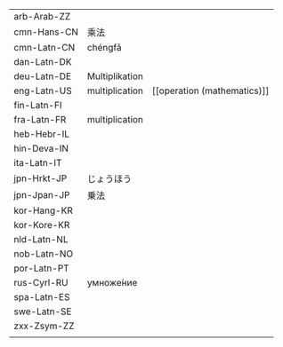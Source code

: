 | | | |
|-|-|-|
| arb-Arab-ZZ |  |  |
| cmn-Hans-CN | 乘法 |  |
| cmn-Latn-CN | chéngfǎ |  |
| dan-Latn-DK |  |  |
| deu-Latn-DE | Multiplikation |  |
| eng-Latn-US | multiplication | [[operation (mathematics)]] |
| fin-Latn-FI |  |  |
| fra-Latn-FR | multiplication |  |
| heb-Hebr-IL |  |  |
| hin-Deva-IN |  |  |
| ita-Latn-IT |  |  |
| jpn-Hrkt-JP | じょうほう |  |
| jpn-Jpan-JP | 乗法 |  |
| kor-Hang-KR |  |  |
| kor-Kore-KR |  |  |
| nld-Latn-NL |  |  |
| nob-Latn-NO |  |  |
| por-Latn-PT |  |  |
| rus-Cyrl-RU | умноже́ние |  |
| spa-Latn-ES |  |  |
| swe-Latn-SE |  |  |
| zxx-Zsym-ZZ |  |  |
|  |  |  |
